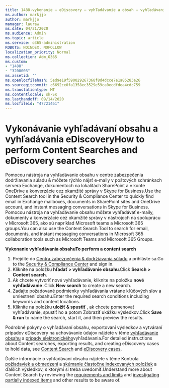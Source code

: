 ```yaml
---
title: 1488-vykonanie – eDiscovery – vyhľadávanie a obsah – vyhľadávania
ms.author: markjjo
author: markjjo
manager: lauraw
ms.date: 04/21/2020
ms.audience: Admin
ms.topic: article
ms.service: o365-administration
ROBOTS: NOINDEX, NOFOLLOW
localization_priority: Normal
ms.collection: Adm_O365
ms.custom:
- "1488"
- "3200003"
ms.assetid: ''
ms.openlocfilehash: 5ed9e19f590029267368f8d4dcce7e1a85283a26
ms.sourcegitcommit: c6692ce0fa1358ec3529e59ca0ecdfdea4cdc759
ms.translationtype: MT
ms.contentlocale: sk-SK
ms.lasthandoff: 09/14/2020
ms.locfileid: "47721461"
---
```

# <a name="how-to-perform-content-searches-and-ediscovery-searches"></a><span data-ttu-id="9993d-102">Vykonávanie vyhľadávaní obsahu a vyhľadávania eDiscovery</span><span class="sxs-lookup"><span data-stu-id="9993d-102">How to perform Content Searches and eDiscovery searches</span></span>

<span data-ttu-id="9993d-103">Pomocou nástroja na vyhľadávanie obsahu v centre zabezpečenia dodržiavania súladu & môžete rýchlo nájsť e-maily v poštových schránkach servera Exchange, dokumentoch na lokalitách SharePoint a v konte OneDrive a konverzácie cez okamžité správy v Skype for Business.</span><span class="sxs-lookup"><span data-stu-id="9993d-103">Use the Content Search tool in the Security & Compliance Center to quickly find email in Exchange mailboxes, documents in SharePoint sites and OneDrive account, and instant messaging conversations in Skype for Business.</span></span> <span data-ttu-id="9993d-104">Pomocou nástroja na vyhľadávanie obsahu môžete vyhľadávať e-maily, dokumenty a konverzácie cez okamžité správy v nástrojoch na spoluprácu v Microsoft 365, ako sú napríklad Microsoft teams a Microsoft 365 groups.</span><span class="sxs-lookup"><span data-stu-id="9993d-104">You can also use the Content Search Tool to search for email, documents, and instant messaging conversations in Microsoft 365 collaboration tools such as Microsoft Teams and Microsoft 365 Groups.</span></span>

<span data-ttu-id="9993d-105">**Vykonanie vyhľadávania obsahu**</span><span class="sxs-lookup"><span data-stu-id="9993d-105">**To perform a content search**</span></span>

1. <span data-ttu-id="9993d-106">Prejdite do [Centra zabezpečenia & dodržiavania súladu](https://protection.office.com) a prihláste sa.</span><span class="sxs-lookup"><span data-stu-id="9993d-106">Go to the [Security & Compliance Center](https://protection.office.com) and sign in.</span></span>
2. <span data-ttu-id="9993d-107">Kliknite na položku **hľadať > vyhľadávanie obsahu**.</span><span class="sxs-lookup"><span data-stu-id="9993d-107">Click **Search > Content search**.</span></span>
3. <span data-ttu-id="9993d-108">Ak chcete vytvoriť nové vyhľadávanie, kliknite na položku **nové vyhľadávanie** .</span><span class="sxs-lookup"><span data-stu-id="9993d-108">Click **New search** to create a new search.</span></span>
4. <span data-ttu-id="9993d-109">Zadajte požadované podmienky vyhľadávania vrátane kľúčových slov a umiestnení obsahu.</span><span class="sxs-lookup"><span data-stu-id="9993d-109">Enter the required search conditions including keywords and content locations.</span></span>  
5. <span data-ttu-id="9993d-110">Kliknite na položku **uložiť & spustiť** , ak chcete pomenovať vyhľadávanie, spustiť ho a potom Zobraziť ukážku výsledkov.</span><span class="sxs-lookup"><span data-stu-id="9993d-110">Click **Save & run** to name the search, start it, and then preview the results.</span></span>

<span data-ttu-id="9993d-111">Podrobné pokyny o vyhľadávaní obsahu, exportovaní výsledkov a vytváraní prípadov eDiscovery na uchovávanie údajov nájdete v téme [vyhľadávanie obsahu](https://docs.microsoft.com/microsoft-365/compliance/content-search) a [prípady elektronického](https://docs.microsoft.com/microsoft-365/compliance/ediscovery-cases)vyhľadávania.</span><span class="sxs-lookup"><span data-stu-id="9993d-111">For detailed instructions about Content searches, exporting results, and creating eDiscovery cases to hold data, see [Content Search](https://docs.microsoft.com/microsoft-365/compliance/content-search) and [eDiscovery cases](https://docs.microsoft.com/microsoft-365/compliance/ediscovery-cases).</span></span>

<span data-ttu-id="9993d-112">Ďalšie informácie o vyhľadávaní obsahu nájdete v téme Kontrola [požiadaviek a obmedzení](https://docs.microsoft.com/microsoft-365/compliance/limits-for-content-search) a  [skúmanie čiastočne indexovaných položiek](https://docs.microsoft.com/microsoft-365/compliance/investigating-partially-indexed-items-in-ediscovery) a ďalších výsledkov, s ktorými si treba uvedomiť.</span><span class="sxs-lookup"><span data-stu-id="9993d-112">Understand more about Content Search by reviewing the [requirements and limits](https://docs.microsoft.com/microsoft-365/compliance/limits-for-content-search) and  [investigating partially indexed items](https://docs.microsoft.com/microsoft-365/compliance/investigating-partially-indexed-items-in-ediscovery) and other results to be aware of.</span></span>